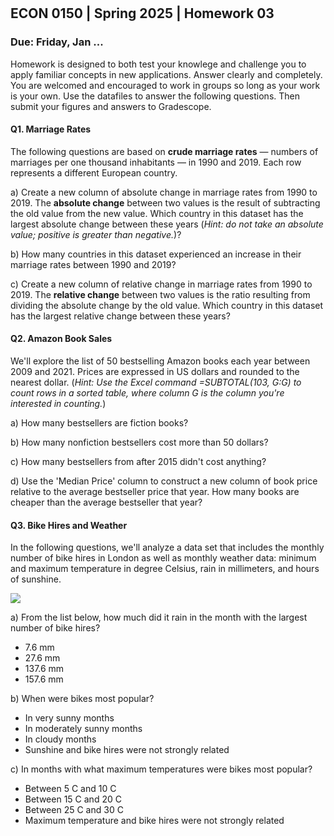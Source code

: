 

<div style="margin-top: -70px;"></div>

## ECON 0150 | Spring 2025 | Homework 03

### Due: Friday, Jan ...

Homework is designed to both test your knowlege and challenge you to apply familiar concepts in new applications. Answer clearly and completely. You are welcomed and encouraged to work in groups so long as your work is your own. Use the datafiles to answer the following questions. Then submit your figures and answers to Gradescope.

#### Q1. Marriage Rates

The following questions are based on **crude marriage rates** — numbers of marriages per one thousand inhabitants — in 1990 and 2019. Each row represents a different European country. 

a) Create a new column of absolute change in marriage rates from 1990 to 2019. The **absolute change** between two values is the result of subtracting the old value from the new value. Which country in this dataset has the largest absolute change between these years (*Hint: do not take an absolute value; positive is greater than negative.*)?



b) How many countries in this dataset experienced an increase in their marriage rates between 1990 and 2019?



c) Create a new column of relative change in marriage rates from 1990 to 2019. The **relative change** between two values is the ratio resulting from dividing the absolute change by the old value. Which country in this dataset has the largest relative change between these years? 



#### Q2. Amazon Book Sales

We'll explore the list of 50 bestselling Amazon books each year between 2009 and 2021. Prices are expressed in US dollars and rounded to the nearest dollar. (*Hint: Use the Excel command =SUBTOTAL(103, G:G) to count rows in a sorted table, where column G is the column you're interested in counting.*)

a) How many bestsellers are fiction books? 



b) How many nonfiction bestsellers cost more than 50 dollars?



c) How many bestsellers from after 2015 didn't cost anything?



d) Use the 'Median Price' column to construct a new column of book price relative to the average bestseller price that year. How many books are cheaper than the average bestseller that year?



#### Q3. Bike Hires and Weather

In the following questions, we'll analyze a data set that includes the monthly number of bike hires in London as well as monthly weather data: minimum and maximum temperature in degree Celsius, rain in millimeters, and hours of sunshine.

<img src="/Users/taylorjweidman/TEACHING/ECON_0150/HW/Figures/HW2_Q3.png"/>

a) From the list below, how much did it rain in the month with the largest number of bike hires?

- 7.6 mm
- 27.6 mm
- 137.6 mm
- 157.6 mm

b) When were bikes most popular?

- In very sunny months
- In moderately sunny months
- In cloudy months
- Sunshine and bike hires were not strongly related

c) In months with what maximum temperatures were bikes most popular?

- Between 5 C and 10 C
- Between 15 C and 20 C
- Between 25 C and 30 C
- Maximum temperature and bike hires were not strongly related

